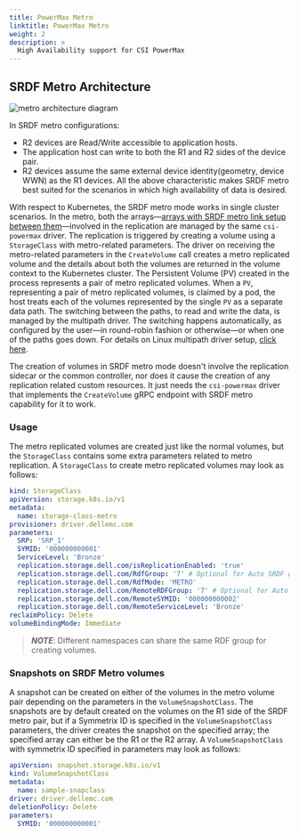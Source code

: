 ```yaml
---
title: PowerMax Metro
linktitle: PowerMax Metro
weight: 2
description: >
  High Availability support for CSI PowerMax
---
```


## SRDF Metro Architecture

![metro architecture diagram](../../powermax-metro.png)

In SRDF metro configurations:
* R2 devices are Read/Write accessible to application hosts.
* The application host can write to both the R1 and R2 sides of the device pair.
* R2 devices assume the same external device identity(geometry, device WWN) as the R1 devices.
  All the above characteristic makes SRDF metro best suited for the scenarios in which high availability of data is desired.

With respect to Kubernetes, the SRDF metro mode works in single cluster scenarios. In the metro, both the arrays—[arrays with SRDF metro link setup between them](../../../deployment/helm/modules/installation/replication/powermax/#on-storage-array)—involved in the replication are managed by the same `csi-powermax` driver. The replication is triggered by creating a volume using a `StorageClass` with metro-related parameters.
The driver on receiving the metro-related parameters in the `CreateVolume` call creates a metro replicated volume and the details about both the volumes are returned in the volume context to the Kubernetes cluster. The Persistent Volume (PV) created in the process represents a pair of metro replicated volumes. When a `PV`, representing a pair of metro replicated volumes, is claimed by a pod, the host treats each of the volumes represented by the single `PV` as a separate data path. The switching between the paths, to read and write the data, is managed by the multipath driver. The switching happens automatically, as configured by the user—in round-robin fashion or otherwise—or when one of the paths goes down. For details on Linux multipath driver setup, [click here](../../../deployment/helm/drivers/installation/powermax#linux-multipathing-requirements).

The creation of volumes in SRDF metro mode doesn't involve the replication sidecar or the common controller, nor does it cause the creation of any replication related custom resources. It just needs the `csi-powermax` driver that implements the `CreateVolume` gRPC endpoint with SRDF metro capability for it to work.

### Usage
The metro replicated volumes are created just like the normal volumes, but the `StorageClass` contains some
extra parameters related to metro replication. A `StorageClass` to create metro replicated volumes may look as follows:

```yaml
kind: StorageClass
apiVersion: storage.k8s.io/v1
metadata:
  name: storage-class-metro
provisioner: driver.dellemc.com
parameters:
  SRP: 'SRP_1'
  SYMID: '000000000001'
  ServiceLevel: 'Bronze'
  replication.storage.dell.com/isReplicationEnabled: 'true'
  replication.storage.dell.com/RdfGroup: '7' # Optional for Auto SRDF group
  replication.storage.dell.com/RdfMode: 'METRO'
  replication.storage.dell.com/RemoteRDFGroup: '7' # Optional for Auto SRDF group
  replication.storage.dell.com/RemoteSYMID: '000000000002'
  replication.storage.dell.com/RemoteServiceLevel: 'Bronze'
reclaimPolicy: Delete
volumeBindingMode: Immediate
```

> _**NOTE**_: Different namespaces can share the same RDF group for creating volumes.


### Snapshots on SRDF Metro volumes
A snapshot can be created on either of the volumes in the metro volume pair depending on the parameters in the `VolumeSnapshotClass`.
The snapshots are by default created on the volumes on the R1 side of the SRDF metro pair, but if a Symmetrix ID is specified in the `VolumeSnapshotClass` parameters, the driver creates the snapshot on the specified array; the specified array can either be the R1 or the R2 array. A `VolumeSnapshotClass` with symmetrix ID specified in parameters may look as follows:

```yaml
apiVersion: snapshot.storage.k8s.io/v1
kind: VolumeSnapshotClass
metadata:
  name: sample-snapclass
driver: driver.dellemc.com
deletionPolicy: Delete
parameters:
  SYMID: '000000000001'
```
